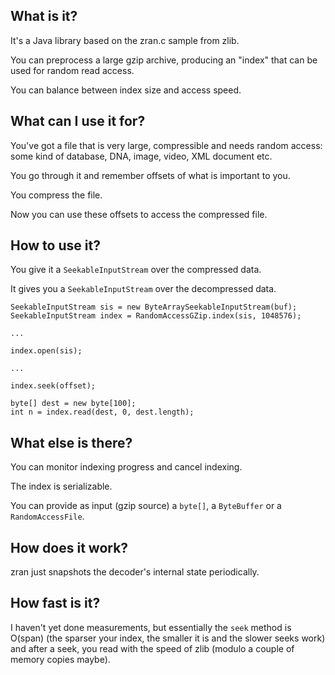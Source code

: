 ## What is it? 
It's a Java library based on the zran.c sample from zlib.

You can preprocess a large gzip archive, producing an "index" that can be used
for random read access. 

You can balance between index size and access speed.

## What can I use it for?
You've got a file that is very large, compressible and needs random access:
some kind of database, DNA, image, video, XML document etc.

You go through it and remember offsets of what is important to you.

You compress the file.  

Now you can use these offsets to access the compressed file.

## How to use it?
You give it a `SeekableInputStream` over the compressed data.

It gives you a `SeekableInputStream` over the decompressed data. 

    SeekableInputStream sis = new ByteArraySeekableInputStream(buf);
    SeekableInputStream index = RandomAccessGZip.index(sis, 1048576);
    
    ...
    
    index.open(sis);
    
    ...
    
    index.seek(offset);
    
    byte[] dest = new byte[100];
    int n = index.read(dest, 0, dest.length);

## What else is there?
You can monitor indexing progress and cancel indexing.

The index is serializable.

You can provide as input (gzip source) a `byte[]`, a `ByteBuffer` or a `RandomAccessFile`.

## How does it work?
zran just snapshots the decoder's internal state periodically.

## How fast is it?
I haven't yet done measurements, but essentially the `seek` method is O(span)
(the sparser your index, the smaller it is and the slower seeks work) and after a seek,
you read with the speed of zlib (modulo a couple of memory copies maybe).
